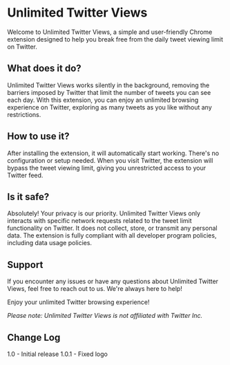 # Unlimited Twitter Views

Welcome to Unlimited Twitter Views, a simple and user-friendly Chrome extension designed to help you break free from the daily tweet viewing limit on Twitter.

## What does it do?

Unlimited Twitter Views works silently in the background, removing the barriers imposed by Twitter that limit the number of tweets you can see each day. With this extension, you can enjoy an unlimited browsing experience on Twitter, exploring as many tweets as you like without any restrictions.

## How to use it?

After installing the extension, it will automatically start working. There's no configuration or setup needed. When you visit Twitter, the extension will bypass the tweet viewing limit, giving you unrestricted access to your Twitter feed.

## Is it safe?

Absolutely! Your privacy is our priority. Unlimited Twitter Views only interacts with specific network requests related to the tweet limit functionality on Twitter. It does not collect, store, or transmit any personal data. The extension is fully compliant with all developer program policies, including data usage policies.

## Support

If you encounter any issues or have any questions about Unlimited Twitter Views, feel free to reach out to us. We're always here to help!

Enjoy your unlimited Twitter browsing experience!

*Please note: Unlimited Twitter Views is not affiliated with Twitter Inc.*

## Change Log

1.0     - Initial release
1.0.1   - Fixed logo  
